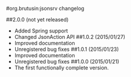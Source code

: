 #org.brutusin:jsonsrv changelog

##2.0.0 (not yet released)
* Added Spring support
* Changed JsonAction API
##1.0.2 (2015/01/27)
* Improved documentation
* Unregistered bug fixes
##1.0.1 (2015/01/23)
* Improved documentation
* Unregistered bug fixes
##1.0.0 (2015/01/21)
* The first functionally complete version.
